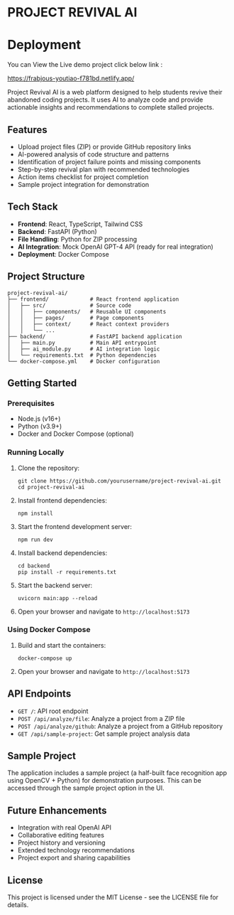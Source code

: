 # PROJECT REVIVAL AI
# Deployment
You can View the Live demo project click below link :

https://frabjous-youtiao-f781bd.netlify.app/

Project Revival AI is a web platform designed to help students revive their abandoned coding projects. It uses AI to analyze code and provide actionable insights and recommendations to complete stalled projects.

## Features

- Upload project files (ZIP) or provide GitHub repository links
- AI-powered analysis of code structure and patterns
- Identification of project failure points and missing components
- Step-by-step revival plan with recommended technologies
- Action items checklist for project completion
- Sample project integration for demonstration

## Tech Stack

- **Frontend**: React, TypeScript, Tailwind CSS
- **Backend**: FastAPI (Python)
- **File Handling**: Python for ZIP processing
- **AI Integration**: Mock OpenAI GPT-4 API (ready for real integration)
- **Deployment**: Docker Compose

## Project Structure

```
project-revival-ai/
├── frontend/             # React frontend application
│   ├── src/              # Source code
│   │   ├── components/   # Reusable UI components
│   │   ├── pages/        # Page components
│   │   ├── context/      # React context providers
│   │   └── ...
├── backend/              # FastAPI backend application
│   ├── main.py           # Main API entrypoint
│   ├── ai_module.py      # AI integration logic
│   └── requirements.txt  # Python dependencies
└── docker-compose.yml    # Docker configuration
```

## Getting Started

### Prerequisites

- Node.js (v16+)
- Python (v3.9+)
- Docker and Docker Compose (optional)

### Running Locally

1. Clone the repository:
   ```
   git clone https://github.com/yourusername/project-revival-ai.git
   cd project-revival-ai
   ```

2. Install frontend dependencies:
   ```
   npm install
   ```

3. Start the frontend development server:
   ```
   npm run dev
   ```

4. Install backend dependencies:
   ```
   cd backend
   pip install -r requirements.txt
   ```

5. Start the backend server:
   ```
   uvicorn main:app --reload
   ```

6. Open your browser and navigate to `http://localhost:5173`

### Using Docker Compose

1. Build and start the containers:
   ```
   docker-compose up
   ```

2. Open your browser and navigate to `http://localhost:5173`

## API Endpoints

- `GET /`: API root endpoint
- `POST /api/analyze/file`: Analyze a project from a ZIP file
- `POST /api/analyze/github`: Analyze a project from a GitHub repository
- `GET /api/sample-project`: Get sample project analysis data

## Sample Project

The application includes a sample project (a half-built face recognition app using OpenCV + Python) for demonstration purposes. This can be accessed through the sample project option in the UI.

## Future Enhancements

- Integration with real OpenAI API
- Collaborative editing features
- Project history and versioning
- Extended technology recommendations
- Project export and sharing capabilities

## License

This project is licensed under the MIT License - see the LICENSE file for details.
